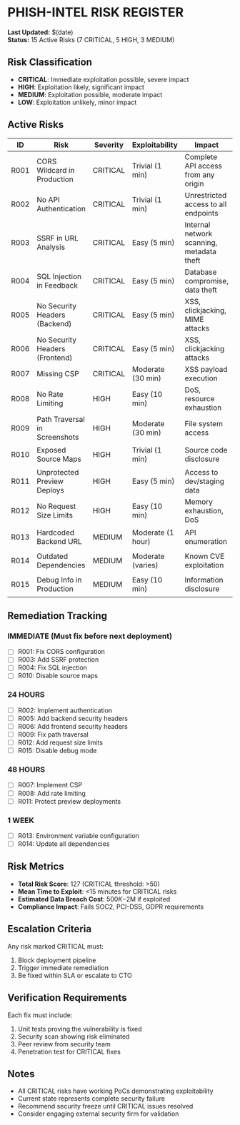 # PHISH-INTEL RISK REGISTER

**Last Updated:** $(date)  
**Status:** 15 Active Risks (7 CRITICAL, 5 HIGH, 3 MEDIUM)

## Risk Classification

- **CRITICAL**: Immediate exploitation possible, severe impact
- **HIGH**: Exploitation likely, significant impact
- **MEDIUM**: Exploitation possible, moderate impact
- **LOW**: Exploitation unlikely, minor impact

## Active Risks

| ID | Risk | Severity | Exploitability | Impact | Owner | Fix | ETA | Status |
|----|------|----------|----------------|--------|-------|-----|-----|--------|
| R001 | CORS Wildcard in Production | CRITICAL | Trivial (1 min) | Complete API access from any origin | Backend Team | Implement strict CORS allowlist | IMMEDIATE | 🔴 OPEN |
| R002 | No API Authentication | CRITICAL | Trivial (1 min) | Unrestricted access to all endpoints | Backend Team | Implement JWT/API key auth | 24 hours | 🔴 OPEN |
| R003 | SSRF in URL Analysis | CRITICAL | Easy (5 min) | Internal network scanning, metadata theft | Backend Team | Add URL validation and blocklist | IMMEDIATE | 🔴 OPEN |
| R004 | SQL Injection in Feedback | CRITICAL | Easy (5 min) | Database compromise, data theft | Backend Team | Use parameterized queries | IMMEDIATE | 🔴 OPEN |
| R005 | No Security Headers (Backend) | CRITICAL | Easy (5 min) | XSS, clickjacking, MIME attacks | Backend Team | Add security headers middleware | 24 hours | 🔴 OPEN |
| R006 | No Security Headers (Frontend) | CRITICAL | Easy (5 min) | XSS, clickjacking attacks | Frontend Team | Add headers via Vercel config | 24 hours | 🔴 OPEN |
| R007 | Missing CSP | CRITICAL | Moderate (30 min) | XSS payload execution | Frontend Team | Implement strict CSP | 48 hours | 🔴 OPEN |
| R008 | No Rate Limiting | HIGH | Easy (10 min) | DoS, resource exhaustion | Backend Team | Implement rate limiter | 48 hours | 🟡 OPEN |
| R009 | Path Traversal in Screenshots | HIGH | Moderate (30 min) | File system access | Backend Team | Sanitize file paths | 24 hours | 🟡 OPEN |
| R010 | Exposed Source Maps | HIGH | Trivial (1 min) | Source code disclosure | Frontend Team | Disable in production | IMMEDIATE | 🟡 OPEN |
| R011 | Unprotected Preview Deploys | HIGH | Easy (5 min) | Access to dev/staging data | DevOps Team | Add auth to previews | 48 hours | 🟡 OPEN |
| R012 | No Request Size Limits | HIGH | Easy (10 min) | Memory exhaustion, DoS | Backend Team | Add body size limits | 24 hours | 🟡 OPEN |
| R013 | Hardcoded Backend URL | MEDIUM | Moderate (1 hour) | API enumeration | Frontend Team | Use env variables | 72 hours | 🟠 OPEN |
| R014 | Outdated Dependencies | MEDIUM | Moderate (varies) | Known CVE exploitation | Both Teams | Update all deps | 1 week | 🟠 OPEN |
| R015 | Debug Info in Production | MEDIUM | Easy (10 min) | Information disclosure | Backend Team | Disable debug mode | 24 hours | 🟠 OPEN |

## Remediation Tracking

### IMMEDIATE (Must fix before next deployment)
- [ ] R001: Fix CORS configuration
- [ ] R003: Add SSRF protection  
- [ ] R004: Fix SQL injection
- [ ] R010: Disable source maps

### 24 HOURS
- [ ] R002: Implement authentication
- [ ] R005: Add backend security headers
- [ ] R006: Add frontend security headers
- [ ] R009: Fix path traversal
- [ ] R012: Add request size limits
- [ ] R015: Disable debug mode

### 48 HOURS
- [ ] R007: Implement CSP
- [ ] R008: Add rate limiting
- [ ] R011: Protect preview deployments

### 1 WEEK
- [ ] R013: Environment variable configuration
- [ ] R014: Update all dependencies

## Risk Metrics

- **Total Risk Score**: 127 (CRITICAL threshold: >50)
- **Mean Time to Exploit**: <15 minutes for CRITICAL risks
- **Estimated Data Breach Cost**: $500K-$2M if exploited
- **Compliance Impact**: Fails SOC2, PCI-DSS, GDPR requirements

## Escalation Criteria

Any risk marked CRITICAL must:
1. Block deployment pipeline
2. Trigger immediate remediation
3. Be fixed within SLA or escalate to CTO

## Verification Requirements

Each fix must include:
1. Unit tests proving the vulnerability is fixed
2. Security scan showing risk eliminated
3. Peer review from security team
4. Penetration test for CRITICAL fixes

## Notes

- All CRITICAL risks have working PoCs demonstrating exploitability
- Current state represents complete security failure
- Recommend security freeze until CRITICAL issues resolved
- Consider engaging external security firm for validation